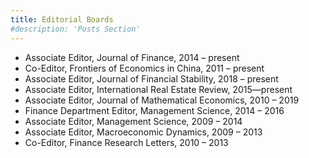 ```yaml
---
title: Editorial Boards
#description: 'Posts Section'
---
```


- Associate Editor, Journal of Finance, 2014 – present
- Co-Editor, Frontiers of Economics in China, 2011 – present
- Associate Editor, Journal of Financial Stability, 2018 – present
- Associate Editor, International Real Estate Review, 2015—present 
- Associate Editor, Journal of Mathematical Economics, 2010 – 2019
- Finance Department Editor, Management Science, 2014 – 2016 
- Associate Editor, Management Science, 2009 – 2014
- Associate Editor, Macroeconomic Dynamics, 2009 – 2013
- Co-Editor, Finance Research Letters, 2010 – 2013